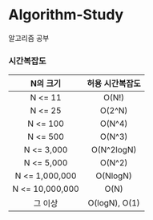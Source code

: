 # Algorithm-Study
알고리즘 공부

### 시간복잡도

|N의 크기|허용 시간복잡도|
|:------:|:---:|
|N <= 11 |O(N!)|
|N <= 25 |O(2^N)|
|N <= 100 |O(N^4)|
|N <= 500 |O(N^3)|
|N <= 3,000 |O(N^2logN)|
|N <= 5,000 |O(N^2)|
|N <= 1,000,000 |O(NlogN)|
|N <= 10,000,000 |O(N)|
|그 이상|O(logN), O(1)|
